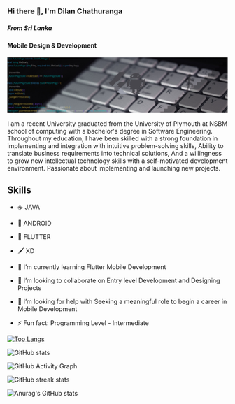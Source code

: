 

### Hi there 👋, I'm Dilan Chathuranga
##### From Sri Lanka
#### Mobile Design & Development
![Mobile Design & Development](https://github.com/dilenDev/dilenDev/blob/main/gitBanner.png)

I am a recent University graduated from the University of Plymouth at NSBM school of computing with a bachelor's degree in Software Engineering. Throughout my education, I have been skilled with a strong foundation in implementing and integration with intuitive problem-solving skills, Ability to translate business requirements into technical solutions, And a willingness to grow new intellectual technology skills with a self-motivated development environment.
Passionate about implementing and launching new projects.

## Skills

- ☕ JAVA
- 📱 ANDROID
- 📱 FLUTTER
- 🖌️ XD

- 🌱 I’m currently learning Flutter Mobile Development 
- 👯 I’m looking to collaborate on Entry level Development and Designing Projects 
- 🤔 I’m looking for help with Seeking a meaningful role to begin a career in Mobile Development  
- ⚡ Fun fact: Programming Level - Intermediate  



[![Top Langs](https://github-readme-stats.vercel.app/api/top-langs/?username=dilenDev)](https://github.com/anuraghazra/github-readme-stats)

![GitHub stats](https://github-readme-stats.vercel.app/api?username=dilenDev&show_icons=true)  

![GitHub Activity Graph](https://activity-graph.herokuapp.com/graph?username=dilenDev)  

![GitHub streak stats](https://github-readme-streak-stats.herokuapp.com/?user=dilenDev)  





![Anurag's GitHub stats](https://github-readme-stats.vercel.app/api?username=dilenDev&show_icons=true&theme=radical)

